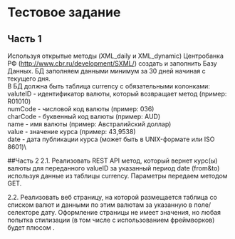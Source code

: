 # Тестовое задание 
## Часть 1
Используя открытые методы (XML_daily и XML_dynamic) Центробанка РФ (http://www.cbr.ru/development/SXML/) создать и заполнить Базу Данных.
БД заполняем данными минимум за 30 дней начиная с текущего дня.\
В БД должна быть таблица currency c обязательными колонками:\
valuteID - идентификатор валюты, который возвращает метод (пример: R01010)\
numCode -  числовой код валюты (пример: 036)\
сharCode - буквенный код валюты (пример: AUD)\
name - имя валюты (пример: Австралийский доллар)\
value - значение курса (пример: 43,9538)\
date - дата публикации курса (может быть в UNIX-формате или ISO 8601)\

##Часть 2
2.1.  Реализовать REST API метод, который вернет курс(ы) валюты для переданного valueID за указанный период date (from&to) используя данные из таблицы currency. Параметры передаем методом GET.

2.2. Реализовать веб страницу, на которой размещается таблица со списком валют и данными по этим валютам за указанную в поле/селекторе дату.
Оформление страницы не имеет значения, но любая попытка стилизации (в том числе с использованием фреймворков) будет плюсом .